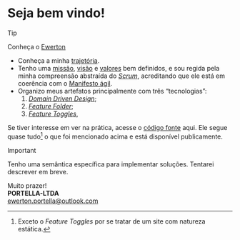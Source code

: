 # Seja bem vindo!

>[!TIP]
>Conheça o [Ewerton](https://eportella.github.io/)

- Conheça a minha [trajetória](/trajetoria/README.md).
- Tenho uma [missão](/missao/README.md), [visão](/visao/README.md) e [valores](/valor/README.md) bem definidos, e sou regida pela minha compreensão abstraída do [*Scrum*](/scrum/README.md), acreditando que ele está em coerência com o [Manifesto ágil](/agile-manifesto/README.md).
- Organizo meus artefatos principalmente com três “tecnologias”:
    1. [*Domain Driven Design*](/domain-driven-design/README.md);
    1. [*Feature Folder*](/feature-folder/README.md);
    1. [*Feature Toggles*](/feature-toggles/README.md),

Se tiver interesse em ver na prática, acesse o [código fonte](https://github.com/portella-ltda/portella-ltda.github.io) aqui. Ele segue quase tudo[^1] o que foi mencionado acima e está disponível publicamente.

>[!IMPORTANT]
> Tenho uma semântica específica para implementar soluções. Tentarei descrever em breve.

Muito prazer!\
**PORTELLA-LTDA**\
[ewerton.portella@outlook.com](mailto:ewerton.portella@outlook.com)

[^1]: Exceto o *Feature Toggles* por se tratar de um site com natureza estática.
